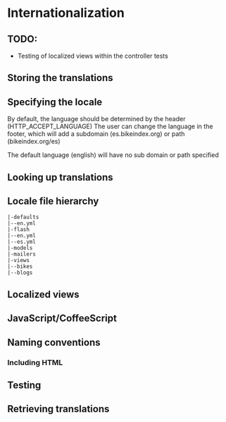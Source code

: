 # Internationalization

## TODO:

* Testing of localized views within the controller tests

## Storing the translations

## Specifying the locale

By default, the language should be determined by the header (HTTP_ACCEPT_LANGUAGE)
The user can change the language in the footer, which will add a subdomain (es.bikeindex.org) or path (bikeindex.org/es)

The default language (english) will have no sub domain or path specified

## Looking up translations

## Locale file hierarchy

```
|-defaults
|--en.yml
|-flash
|--en.yml
|--es.yml
|-models
|-mailers
|-views
|--bikes
|--blogs
```

## Localized views

## JavaScript/CoffeeScript

## Naming conventions

### Including HTML

## Testing

## Retrieving translations
